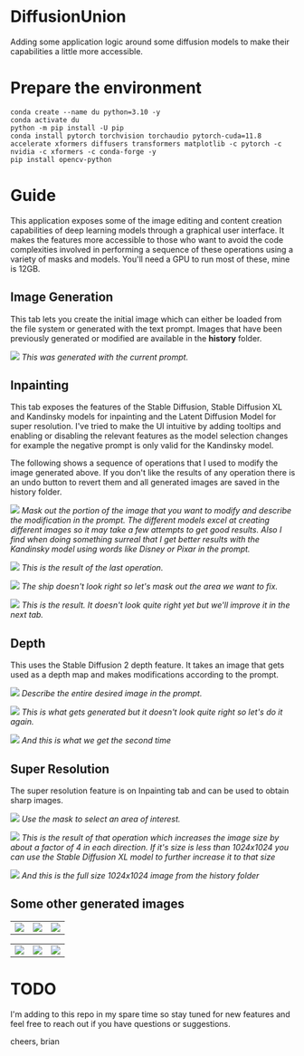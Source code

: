 # DiffusionUnion

Adding some application logic around some diffusion models to make their capabilities a little more accessible.

# Prepare the environment

```
conda create --name du python=3.10 -y
conda activate du
python -m pip install -U pip
conda install pytorch torchvision torchaudio pytorch-cuda=11.8 accelerate xformers diffusers transformers matplotlib -c pytorch -c nvidia -c xformers -c conda-forge -y
pip install opencv-python
```

# Guide
This application exposes some of the image editing and content creation capabilities of deep learning models through a graphical user interface. It makes the features more accessible to those who want to avoid the code complexities involved in performing a sequence of these operations using a variety of masks and models. You'll need a GPU to run most of these, mine is 12GB.

## Image Generation
This tab lets you create the initial image which can either be loaded from the file system or generated with the text prompt. Images that have been previously generated or modified are available in the **history** folder.

![](./assets/1.png)
*This was generated with the current prompt.*

## Inpainting
This tab exposes the features of the Stable Diffusion, Stable Diffusion XL and Kandinsky models for inpainting and the Latent Diffusion Model for super resolution. I've tried to make the UI intuitive by adding tooltips and enabling or disabling the relevant features as the model selection changes for example the negative prompt is only valid for the Kandinsky model.

The following shows a sequence of operations that I used to modify the image generated above. If you don't like the results of any operation there is an undo button to revert them and all generated images are saved in the history folder.

![](./assets/2.png)
*Mask out the portion of the image that you want to modify and describe the modification in the prompt. The different models excel at creating different images so it may take a few attempts to get good results. Also I find when doing something surreal that I get better results with the Kandinsky model using words like Disney or Pixar in the prompt.*

![](./assets/3.png)
*This is the result of the last operation.*

![](./assets/4.png)
*The ship doesn't look right so let's mask out the area we want to fix.*

![](./assets/5.png)
*This is the result. It doesn't look quite right yet but we'll improve it in the next tab.*

## Depth
This uses the Stable Diffusion 2 depth feature. It takes an image that gets used as a depth map and makes modifications according to the prompt.

![](./assets/6.png)
*Describe the entire desired image in the prompt.*

![](./assets/7.png)
*This is what gets generated but it doesn't look quite right so let's do it again.*

![](./assets/8.png)
*And this is what we get the second time*

## Super Resolution
The super resolution feature is on Inpainting tab and can be used to obtain sharp images.

![](./assets/9.png)
*Use the mask to select an area of interest.*

![](./assets/10.png)
*This is the result of that operation which increases the image size by about a factor of 4 in each direction. If it's size is less than 1024x1024 you can use the Stable Diffusion XL model to further increase it to that size*

![](./assets/11.png)
*And this is the full size 1024x1024 image from the history folder*

## Some other generated images

| | | |
|:-------------------------:|:-------------------------:|:-------------------------:|
|![](./assets/creature.png)|![](./assets/snake.png)|![](./assets/river_cat_1.png)|

| | | |
|:-------------------------:|:-------------------------:|:-------------------------:|
|![](./assets/ufo.png)|![](./assets/ship.png)|![](./assets/river_cat_2.png)|

# TODO
I'm adding to this repo in my spare time so stay tuned for new features and feel free to reach out if you have questions or suggestions.

cheers,
brian